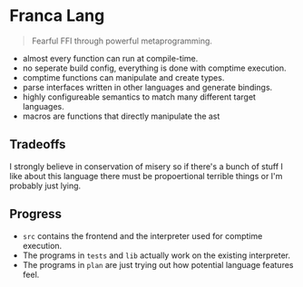 # Franca Lang

> Fearful FFI through powerful metaprogramming. 

- almost every function can run at compile-time.
- no seperate build config, everything is done with comptime execution.
- comptime functions can manipulate and create types.
- parse interfaces written in other languages and generate bindings. 
- highly configureable semantics to match many different target languages. 
- macros are functions that directly manipulate the ast  

## Tradeoffs

I strongly believe in conservation of misery so if there's a bunch of stuff I like about this language
there must be propoertional terrible things or I'm probably just lying. 

## Progress

- `src` contains the frontend and the interpreter used for comptime execution. 
- The programs in `tests` and `lib` actually work on the existing interpreter. 
- The programs in `plan` are just trying out how potential language features feel. 
